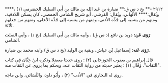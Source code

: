 ٢٩١٢ -** بخ د س ق:** ضبارة بن عَبد الله بن مالك بن أَبي السليك الحضرمي (١) ،**** ويُقال:**** الألهاني، ويُقال: القرشي، أبو شريح الشامي الحمصي، كان يسكن اللاذقية، ومنهم من ينسبه إلى جَدِّه الأدنى، ومنهم من ينسبه إلى جَدِّه الأعلى، ومنهم من جعلهم ثلاثة.

**رَوَى عَن:** دويد بن نافع (د س ق) ، وأبيه مالك بن أَبي السليك (بخ د) ، وأبي الصلت الشامي.

**رَوَى عَنه:** إسماعيل بْن عياش، وبقية بن الوليد (بخ د س ق) وابنه محمد بن ضبارة.

قال إبراهيم بن يعقوب الجوزجاني (٢) : روى حديثا معضلا.وذكره ابنُ حِبَّان فِي كتاب "الثقات". وَقَال (١) : يعتبر حديثه من رواية الثقات عنه، ويحكم بما يروى عن الثقات منه.

روى له البخاري في "الأدب" (٢) ، وأَبُو داود، والنَّسَائي، وابن ماجه.